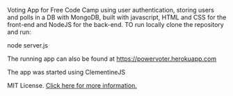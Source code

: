 Voting App for Free Code Camp using user authentication, storing users and polls in a DB with MongoDB, built with javascript, HTML and CSS for the front-end and NodeJS for the back-end. TO run locally clone the repository and run: 

node server.js

The running app can also be found at https://powervoter.herokuapp.com

The app was started using ClementineJS 

MIT License. [Click here for more information.](LICENSE.md)
